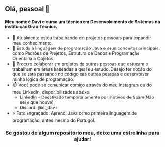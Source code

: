 ## Olá, pessoal 👋

<h4>
Meu nome é Davi e curso um técnico em Desenvolvimento de Sistemas na instituição Grau Técnico.
</h4>

- 🔭 Atualmente estou trabalhando em projetos pessoais para expandir meu conhecimento.
- 🌱 Estudo a linguagem de programação Java e seus conceitos principais, como Padrões de Projetos, Estrutura de Dados e Programação Orientada a Objetos.
- 👯 Procuro colaborar em projetos de outras pessoas que estudam e trabalham em áreas baseadas a qual eu estudo. Desejo ter noção do que se está passando no código das outras pessoas e desenvolver minha lógica de programação.
- 📫 Você pode se comunicar comigo através do meu Instagram ou do meu LinkedIn, disponibilizados abaixo.
    - [LinkedIn](https://www.linkedin.com/in/cl-davii/) - Desativado temporariamente por motivos de Spam(Não sei o que houve)
    - Discord: @cl_davii
- ⚡ Fato engraçado: Aprendi Java como primeira linguagem de programação, antes mesmo do Portugol.

<footer align="center">
<h3>
Se gostou de algum repositório meu, deixe uma estrelinha para ajudar!
</h3>
</footer>
